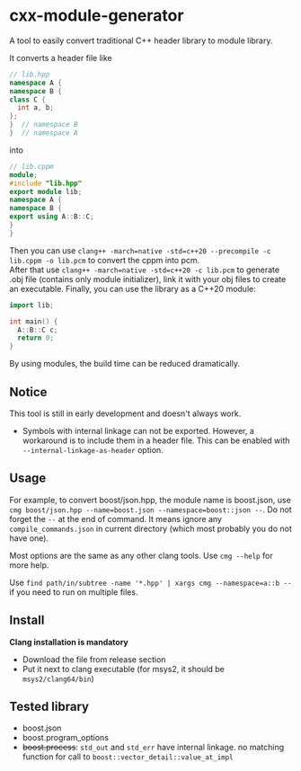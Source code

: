 # cxx-module-generator
A tool to easily convert traditional C++ header library to module library.

It converts a header file like
```cpp
// lib.hpp
namespace A {
namespace B {
class C {
  int a, b;
};
}  // namespace B
}  // namespace A
```
into
```cpp
// lib.cppm
module;
#include "lib.hpp"
export module lib;
namespace A {
namespace B {
export using A::B::C;
}
}
```
Then you can use `clang++ -march=native -std=c++20 --precompile -c lib.cppm -o lib.pcm` to convert the cppm into pcm.\
After that use `clang++ -march=native -std=c++20 -c lib.pcm` to generate .obj file (contains only module initializer), link it with your obj files to create an executable.
Finally, you can use the library as a C++20 module:
```cpp
import lib;

int main() {
  A::B::C c;
  return 0;
}
```
By using modules, the build time can be reduced dramatically.

## Notice
This tool is still in early development and doesn't always work.
* Symbols with internal linkage can not be exported. However, a workaround is to include them in a header file. This can be enabled with `--internal-linkage-as-header` option.

## Usage
For example, to convert boost/json.hpp, the module name is boost.json, use `cmg boost/json.hpp --name=boost.json --namespace=boost::json --`. Do not forget the `--` at the end of command. It means ignore any `compile_commands.json` in current directory (which most probably you do not have one). 

Most options are the same as any other clang tools.
Use `cmg --help` for more help.

Use `find path/in/subtree -name '*.hpp' | xargs cmg --namespace=a::b --` if you need to run on multiple files.

## Install
**Clang installation is mandatory**
* Download the file from release section
* Put it next to clang executable (for msys2, it should be `msys2/clang64/bin`)

## Tested library
* boost.json
* boost.program_options
* ~~boost.process~~: `std_out` and `std_err` have internal linkage. no matching function for call to `boost::vector_detail::value_at_impl`
